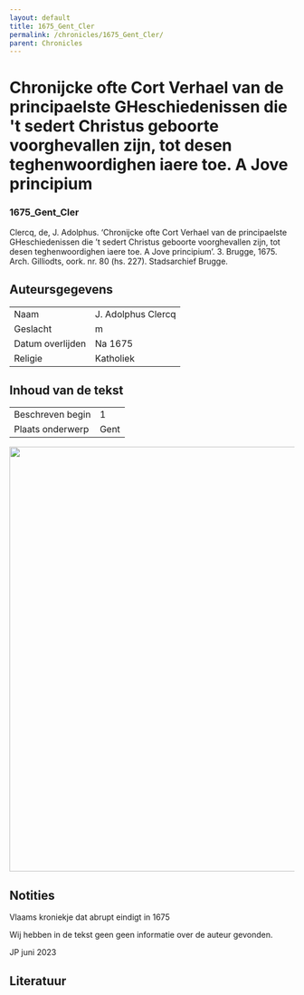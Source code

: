 ```yaml
---
layout: default
title: 1675_Gent_Cler
permalink: /chronicles/1675_Gent_Cler/
parent: Chronicles
--- 
```



# Chronijcke ofte Cort Verhael van de principaelste GHeschiedenissen die 't sedert Christus geboorte voorghevallen zijn, tot desen teghenwoordighen iaere toe. A Jove principium 

### 1675_Gent_Cler 

Clercq, de, J. Adolphus. ‘Chronijcke ofte Cort Verhael van de principaelste GHeschiedenissen die ’t sedert Christus geboorte voorghevallen zijn, tot desen teghenwoordighen iaere toe. A Jove principium’. 3. Brugge, 1675. Arch. Gilliodts, oork. nr. 80 (hs. 227). Stadsarchief Brugge. 

## Auteursgegevens 

| | | 
| --------------- | --------------- | 
| Naam | J. Adolphus Clercq | 
| Geslacht | m | 
| Datum overlijden | Na 1675 | 
| Religie | Katholiek | 

## Inhoud van de tekst 

| | | 
| --------------- | --------------- | 
| Beschreven begin | 1 | 
| Plaats onderwerp | Gent | 

[<img src="..\..\barplots_chronicles\1675_Gent_Cler.jpg" width="750"/>](..\..\barplots_chronicles\1675_Gent_Cler.jpg) 

## Notities 

Vlaams kroniekje dat abrupt eindigt in 1675

Wij hebben in de tekst geen geen informatie over de auteur gevonden.

JP juni 2023



## Literatuur 


